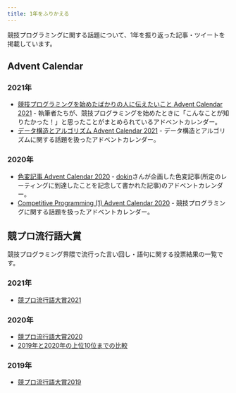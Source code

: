```yaml
---
title: 1年をふりかえる
---
```


競技プログラミングに関する話題について、1年を振り返った記事・ツイートを掲載しています。

## Advent Calendar

### 2021年

- [競技プログラミングを始めたばかりの人に伝えたいこと Advent Calendar 2021](https://qiita.com/advent-calendar/2021/pre-competitive) - 執筆者たちが、競技プログラミングを始めたときに「こんなことが知りたかった！」と思ったことがまとめられているアドベントカレンダー。
- [データ構造とアルゴリズム Advent Calendar 2021](https://qiita.com/advent-calendar/2021/str) - データ構造とアルゴリズムに関する話題を扱ったアドベントカレンダー。

### 2020年

- [色変記事 Advent Calendar 2020](https://adventar.org/calendars/5178) - [dokin](https://atcoder.jp/users/dokin)さんが企画した色変記事(所定のレーティングに到達したことを記念して書かれた記事)のアドベントカレンダー。
- [Competitive Programming (1) Advent Calendar 2020](https://adventar.org/calendars/4969) - 競技プログラミングに関する話題を扱ったアドベントカレンダー。

## 競プロ流行語大賞

競技プログラミング界隈で流行った言い回し・語句に関する投票結果の一覧です。

### 2021年

- [競プロ流行語大賞2021](https://twitter.com/jupijupi111/status/1476845392075853825)

### 2020年

- [競プロ流行語大賞2020](https://twitter.com/dem08656775/status/1344569069857488896)
- [2019年と2020年の上位10位までの比較](https://twitter.com/0214sh7/status/1344604079943651331)

### 2019年

- [競プロ流行語大賞2019](https://twitter.com/dem08656775/status/1211856180147941378)
